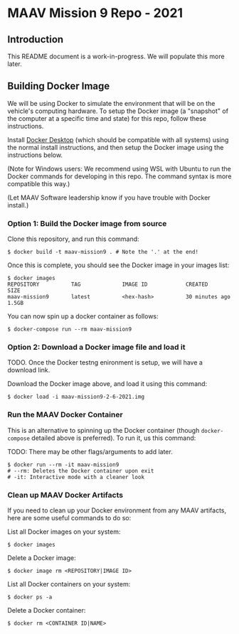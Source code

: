 # MAAV Mission 9 Repo - 2021

## Introduction
This README document is a work-in-progress. We will populate this more later.

## Building Docker Image
We will be using Docker to simulate the environment that will be on the
vehicle's computing hardware. To setup the Docker image (a "snapshot" of the
computer at a specific time and state) for this repo, follow these
instructions.

Install [Docker Desktop](https://docs.docker.com/get-docker/)
(which should be compatible with all systems) using the
normal install instructions, and then setup the Docker image using the
instructions below.

(Note for Windows users: We recommend using WSL with Ubuntu to run the Docker
commands for developing in this repo. The command syntax is more compatible
this way.)

(Let MAAV Software leadership know if you have trouble with Docker install.)

### Option 1: Build the Docker image from source
Clone this repository, and run this command:

```
$ docker build -t maav-mission9 . # Note the '.' at the end!
```

Once this is complete, you should see the Docker image in your images list:

```
$ docker images
REPOSITORY          TAG             IMAGE ID            CREATED         SIZE
maav-mission9       latest          <hex-hash>          30 minutes ago  1.5GB
```

You can now spin up a docker container as follows:

```
$ docker-compose run --rm maav-mission9
```

### Option 2: Download a Docker image file and load it
TODO. Once the Docker testng enironment is setup, we will have a download link.

Download the Docker image above, and load it using this command:
```
$ docker load -i maav-mission9-2-6-2021.img
```

### Run the MAAV Docker Container
This is an alternative to spinning up the Docker container (though `docker-compose` detailed above is preferred). To run it, us this command:

TODO: There may be other flags/arguments to add later.
```
$ docker run --rm -it maav-mission9
# --rm: Deletes the Docker container upon exit
# -it: Interactive mode with a cleaner look
```

### Clean up MAAV Docker Artifacts
If you need to clean up your Docker environment from any MAAV artifacts, here
are some useful commands to do so:

List all Docker images on your system:
```
$ docker images
```
Delete a Docker image:
```
$ docker image rm <REPOSITORY|IMAGE ID>
```
List all Docker containers on your system:
```
$ docker ps -a
```
Delete a Docker container:
```
$ docker rm <CONTAINER ID|NAME>
```
